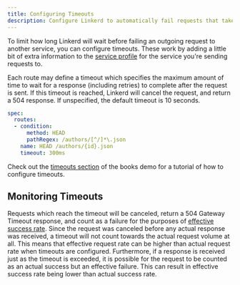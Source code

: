 ```yaml
---
title: Configuring Timeouts
description: Configure Linkerd to automatically fail requests that take too long.
---
```


To limit how long Linkerd will wait before failing an outgoing request to
another service, you can configure timeouts. These work by adding a little bit
of extra information to the [service profile](../../features/service-profiles/) for
the service you're sending requests to.

Each route may define a timeout which specifies the maximum amount of time to
wait for a response (including retries) to complete after the request is sent.
If this timeout is reached, Linkerd will cancel the request, and return a 504
response.  If unspecified, the default timeout is 10 seconds.

```yaml
spec:
  routes:
  - condition:
      method: HEAD
      pathRegex: /authors/[^/]*\.json
    name: HEAD /authors/{id}.json
    timeout: 300ms
```

Check out the [timeouts section](../books/#timeouts) of the books demo for
a tutorial of how to configure timeouts.

## Monitoring Timeouts

Requests which reach the timeout will be canceled, return a 504 Gateway Timeout
response, and count as a failure for the purposes of [effective success
rate](../configuring-retries/#monitoring-retries).  Since the request was
canceled before any actual response was received, a timeout will not count
towards the actual request volume at all.  This means that effective request
rate can be higher than actual request rate when timeouts are configured.
Furthermore, if a response is received just as the timeout is exceeded, it is
possible for the request to be counted as an actual success but an effective
failure.  This can result in effective success rate being lower than actual
success rate.
